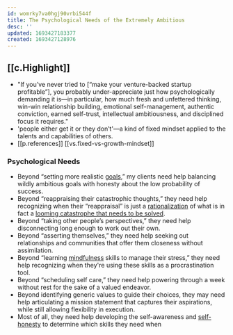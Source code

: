 ```yaml
---
id: womrky7va0hgj90vrbi544f
title: The Psychological Needs of the Extremely Ambitious
desc: ''
updated: 1693427183377
created: 1693427128976
---
```


## [[c.Highlight]]

- "If you’ve never tried to [“make your venture-backed startup profitable”], you probably under-appreciate just how psychologically demanding it is—in particular, how much fresh and unfettered thinking, win-win relationship building, emotional self-management, authentic conviction, earned self-trust, intellectual ambitiousness, and disciplined focus it requires."
- 'people either get it or they don’t'—a kind of fixed mindset applied to the talents and capabilities of others.
- [[p.references]] [[vs.fixed-vs-growth-mindset]]

### Psychological Needs

-   Beyond “setting more realistic [goals](https://www.psychologytoday.com/us/basics/motivation),” my clients need help balancing wildly ambitious goals with honesty about the low probability of success.
-   Beyond “reappraising their catastrophic thoughts,” they need help recognizing when their “reappraisal” is just a [rationalization](https://www.psychologytoday.com/us/basics/rationalization) of what is in fact a [looming catastrophe that needs to be solved](https://a16z.com/2019/10/17/how-to-be-effective-ceo-leader/).
-   Beyond “taking other people’s perspectives,” they need help disconnecting long enough to work out their own.
-   Beyond “asserting themselves,” they need help seeking out relationships and communities that offer them closeness without assimilation.
-   Beyond “learning [mindfulness](https://www.psychologytoday.com/us/basics/mindfulness) skills to manage their stress,” they need help recognizing when they're using these skills as a procrastination tool.
-   Beyond “scheduling self care,” they need help powering through a week without rest for the sake of a valued endeavor.
-   Beyond identifying generic values to guide their choices, they may need help articulating a mission statement that captures their aspirations, while still allowing flexibility in execution.
-   Most of all, they need help developing the self-awareness and [self-honesty](https://genagorlin.com/2020/03/08/self-honesty-pt-1-knowing-versus-pretending-to-know/) to determine which skills they need when